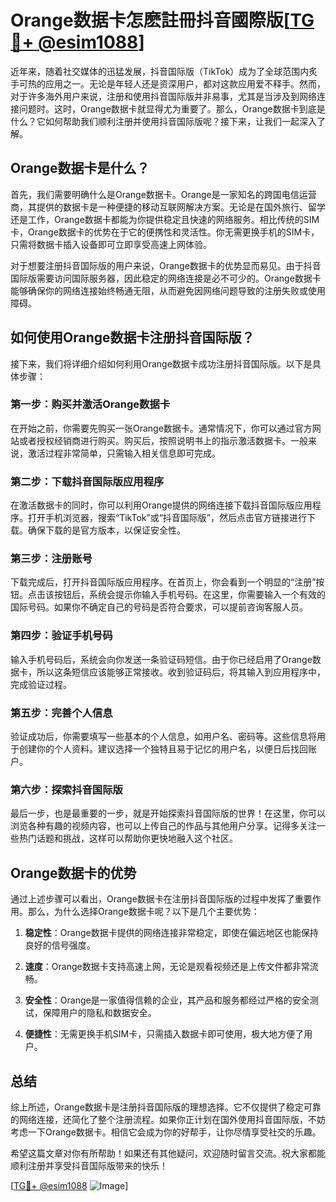 # Orange数据卡怎麽註冊抖音國際版[[TG💪+ @esim1088](https://t.me/s/esim1088)]

近年来，随着社交媒体的迅猛发展，抖音国际版（TikTok）成为了全球范围内炙手可热的应用之一。无论是年轻人还是资深用户，都对这款应用爱不释手。然而，对于许多海外用户来说，注册和使用抖音国际版并非易事，尤其是当涉及到网络连接问题时。这时，Orange数据卡就显得尤为重要了。那么，Orange数据卡到底是什么？它如何帮助我们顺利注册并使用抖音国际版呢？接下来，让我们一起深入了解。

## Orange数据卡是什么？

首先，我们需要明确什么是Orange数据卡。Orange是一家知名的跨国电信运营商，其提供的数据卡是一种便捷的移动互联网解决方案。无论是在国外旅行、留学还是工作，Orange数据卡都能为你提供稳定且快速的网络服务。相比传统的SIM卡，Orange数据卡的优势在于它的便携性和灵活性。你无需更换手机的SIM卡，只需将数据卡插入设备即可立即享受高速上网体验。

对于想要注册抖音国际版的用户来说，Orange数据卡的优势显而易见。由于抖音国际版需要访问国际服务器，因此稳定的网络连接是必不可少的。Orange数据卡能够确保你的网络连接始终畅通无阻，从而避免因网络问题导致的注册失败或使用障碍。

## 如何使用Orange数据卡注册抖音国际版？

接下来，我们将详细介绍如何利用Orange数据卡成功注册抖音国际版。以下是具体步骤：

### 第一步：购买并激活Orange数据卡

在开始之前，你需要先购买一张Orange数据卡。通常情况下，你可以通过官方网站或者授权经销商进行购买。购买后，按照说明书上的指示激活数据卡。一般来说，激活过程非常简单，只需输入相关信息即可完成。

### 第二步：下载抖音国际版应用程序

在激活数据卡的同时，你可以利用Orange提供的网络连接下载抖音国际版应用程序。打开手机浏览器，搜索“TikTok”或“抖音国际版”，然后点击官方链接进行下载。确保下载的是官方版本，以保证安全性。

### 第三步：注册账号

下载完成后，打开抖音国际版应用程序。在首页上，你会看到一个明显的“注册”按钮。点击该按钮后，系统会提示你输入手机号码。在这里，你需要输入一个有效的国际号码。如果你不确定自己的号码是否符合要求，可以提前咨询客服人员。

### 第四步：验证手机号码

输入手机号码后，系统会向你发送一条验证码短信。由于你已经启用了Orange数据卡，所以这条短信应该能够正常接收。收到验证码后，将其输入到应用程序中，完成验证过程。

### 第五步：完善个人信息

验证成功后，你需要填写一些基本的个人信息，如用户名、密码等。这些信息将用于创建你的个人资料。建议选择一个独特且易于记忆的用户名，以便日后找回账户。

### 第六步：探索抖音国际版

最后一步，也是最重要的一步，就是开始探索抖音国际版的世界！在这里，你可以浏览各种有趣的视频内容，也可以上传自己的作品与其他用户分享。记得多关注一些热门话题和挑战，这样可以帮助你更快地融入这个社区。

## Orange数据卡的优势

通过上述步骤可以看出，Orange数据卡在注册抖音国际版的过程中发挥了重要作用。那么，为什么选择Orange数据卡呢？以下是几个主要优势：

1. **稳定性**：Orange数据卡提供的网络连接非常稳定，即使在偏远地区也能保持良好的信号强度。
   
2. **速度**：Orange数据卡支持高速上网，无论是观看视频还是上传文件都非常流畅。

3. **安全性**：Orange是一家值得信赖的企业，其产品和服务都经过严格的安全测试，保障用户的隐私和数据安全。

4. **便捷性**：无需更换手机SIM卡，只需插入数据卡即可使用，极大地方便了用户。

## 总结

综上所述，Orange数据卡是注册抖音国际版的理想选择。它不仅提供了稳定可靠的网络连接，还简化了整个注册流程。如果你正计划在国外使用抖音国际版，不妨考虑一下Orange数据卡。相信它会成为你的好帮手，让你尽情享受社交的乐趣。

希望这篇文章对你有所帮助！如果还有其他疑问，欢迎随时留言交流。祝大家都能顺利注册并享受抖音国际版带来的快乐！

[[TG💪+ @esim1088](https://t.me/s/esim1088) ![Image](https://i.postimg.cc/4NQfJmqS/Snipaste-2025-05-13-00-14-12.png)]
